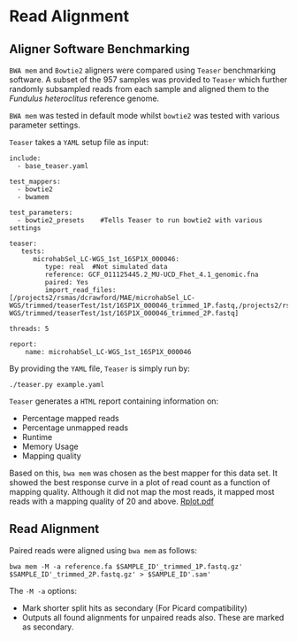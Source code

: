# Read Alignment

## Aligner Software Benchmarking

`BWA mem` and `Bowtie2` aligners were compared using `Teaser` benchmarking software.
A subset of the 957 samples was provided to `Teaser` which further randomly subsampled reads from each sample and aligned them to the *Fundulus heteroclitus* reference genome.

`BWA mem` was tested in default mode whilst `bowtie2` was tested with various parameter settings.

`Teaser` takes a `YAML` setup file as input:

```
include:
  - base_teaser.yaml

test_mappers:
  - bowtie2
  - bwamem

test_parameters:
  - bowtie2_presets    #Tells Teaser to run bowtie2 with various settings

teaser:
   tests:
      microhabSel_LC-WGS_1st_16SP1X_000046:
         type: real  #Not simulated data
         reference: GCF_011125445.2_MU-UCD_Fhet_4.1_genomic.fna
         paired: Yes
         import_read_files: [/projects2/rsmas/dcrawford/MAE/microhabSel_LC-WGS/trimmed/teaserTest/1st/16SP1X_000046_trimmed_1P.fastq,/projects2/rsmas/dcrawford/MAE/microhabSel_LC-WGS/trimmed/teaserTest/1st/16SP1X_000046_trimmed_2P.fastq]

threads: 5

report:
    name: microhabSel_LC-WGS_1st_16SP1X_000046
```

By providing the `YAML` file, `Teaser` is simply run by:

```
./teaser.py example.yaml
```

`Teaser` generates a `HTML` report containing information on:
* Percentage mapped reads
* Percentage unmapped reads
* Runtime
* Memory Usage
* Mapping quality

Based on this, `bwa mem` was chosen as the best mapper for this data set. It showed the best response curve in a plot of read count as a function of mapping quality. Although it did not map the most reads, it mapped most reads with a mapping quality of 20 and above.
[Rplot.pdf](https://github.com/maehrlich1/microhabSel_LC-WGS/files/9718908/Rplot.pdf)

## Read Alignment

Paired reads were aligned using `bwa mem` as follows:
```
bwa mem -M -a reference.fa $SAMPLE_ID'_trimmed_1P.fastq.gz' $SAMPLE_ID'_trimmed_2P.fastq.gz' > $SAMPLE_ID'.sam'
```
The `-M -a` options:
* Mark shorter split hits as secondary (For Picard compatibility)
* Outputs all found alignments for unpaired reads also. These are marked as secondary.
